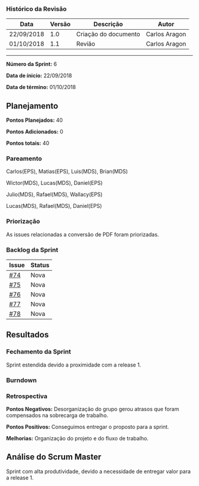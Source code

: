 ### Histórico da Revisão
| Data | Versão | Descrição | Autor |
|---|---|---|---|
| 22/09/2018| 1.0 |Criação do documento | Carlos Aragon |
| 01/10/2018| 1.1 |Revião | Carlos Aragon |
-------------------------------------------------------------------------------------------------

**Número da Sprint:** 6

**Data de ínicio:** 22/09/2018

**Data de término:** 01/10/2018


## **Planejamento**

**Pontos Planejados:** 40

**Pontos Adicionados:** 0

**Pontos totais:** 40

### **Pareamento**

Carlos(EPS), Matias(EPS), Luis(MDS), Brian(MDS)

Wictor(MDS), Lucas(MDS), Daniel(EPS)

Julio(MDS), Rafael(MDS), Wallacy(EPS)

Lucas(MDS), Rafael(MDS), Daniel(EPS)

### **Priorização**

As issues relacionadas a conversão de PDF foram priorizadas.

### **Backlog da Sprint**

| Issue | Status |
|-----------------------|-------------|
| [#74](https://github.com/fga-eps-mds/2018.2-PDF2CASH/issues/74) | Nova |
| [#75](https://github.com/fga-eps-mds/2018.2-PDF2CASH/issues/75) | Nova |
| [#76](https://github.com/fga-eps-mds/2018.2-PDF2CASH/issues/76) | Nova |
| [#77](https://github.com/fga-eps-mds/2018.2-PDF2CASH/issues/77) | Nova |
| [#78](https://github.com/fga-eps-mds/2018.2-PDF2CASH/issues/78) | Nova |

## **Resultados**

### **Fechamento da Sprint**

Sprint estendida devido a proximidade com a release 1.

### **Burndown**

### **Retrospectiva**

**Pontos Negativos:** Desorganização do grupo gerou atrasos que foram compensados na sobrecarga de trabalho.

**Pontos Positivos:** Conseguimos entregar o proposto para a sprint.

**Melhorias:** Organização do projeto e do fluxo de trabalho.


## **Análise do Scrum Master**

Sprint com alta produtividade, devido a necessidade de entregar valor para a release 1.
